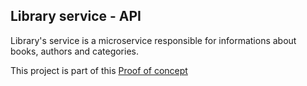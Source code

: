 ## Library service  - API

Library's service is a microservice responsible for informations about books, authors and categories.

This project is part of this [Proof of concept](https://github.com/flaviojuniord3v/microservice-docs/)

